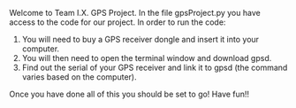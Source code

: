 Welcome to Team I.X. GPS Project. In the file gpsProject.py you have access to the code for our project. In order to run the code:
1) You will need to buy a GPS receiver dongle and insert it into your computer.
2) You will then need to open the terminal window and download gpsd.
3) Find out the serial of your GPS receiver and link it to gpsd (the command varies based on the computer).

Once you have done all of this you should be set to go! Have fun!!
